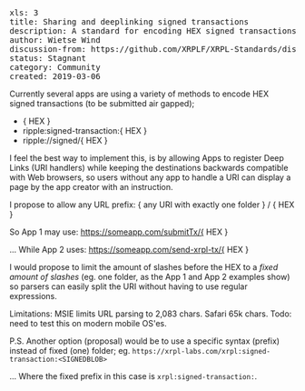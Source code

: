 <pre>
xls: 3
title: Sharing and deeplinking signed transactions
description: A standard for encoding HEX signed transactions for air-gapped submissions with deep link support
author: Wietse Wind <w@xrpl-labs.com>
discussion-from: https://github.com/XRPLF/XRPL-Standards/discussions/4
status: Stagnant
category: Community
created: 2019-03-06
</pre>

Currently several apps are using a variety of methods to encode HEX signed transactions (to be submitted air gapped);

- { HEX }
- ripple:signed-transaction:{ HEX }
- ripple://signed/{ HEX }

I feel the best way to implement this, is by allowing Apps to register Deep Links (URI handlers) while keeping the destinations backwards compatible with Web browsers, so users without any app to handle a URI can display a page by the app creator with an instruction.

I propose to allow any URL prefix:
{ any URI with exactly one folder } / { HEX }

So App 1 may use:
https://someapp.com/submitTx/{ HEX }

... While App 2 uses:
https://someapp.com/send-xrpl-tx/{ HEX }

I would propose to limit the amount of slashes before the HEX to a _fixed amount of slashes_ (eg. one folder, as the App 1 and App 2 examples show) so parsers can easily split the URI without having to use regular expressions.

Limitations:
MSIE limits URL parsing to 2,083 chars. Safari 65k chars. Todo: need to test this on modern mobile OS'es.

P.S. Another option (proposal) would be to use a specific syntax (prefix) instead of fixed (one) folder; eg.
`https://xrpl-labs.com/xrpl:signed-transaction:<SIGNEDBLOB>`

... Where the fixed prefix in this case is `xrpl:signed-transaction:`. 
